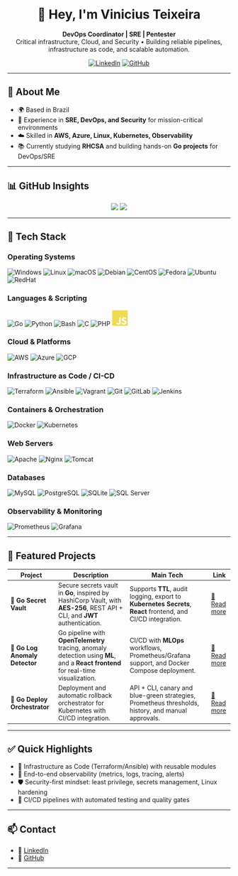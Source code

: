 <div align="center">

# 👋 Hey, I'm Vinicius Teixeira

**DevOps Coordinator | SRE | Pentester**  
Critical infrastructure, Cloud, and Security • Building reliable pipelines, infrastructure as code, and scalable automation.  

[![LinkedIn](https://img.shields.io/badge/LinkedIn-0077b5?logo=linkedin&logoColor=white)](https://www.linkedin.com/in/vin%C3%ADcius-teixeira-silva/)
[![GitHub](https://img.shields.io/badge/GitHub-181717?logo=github&logoColor=white)](https://github.com/viniciushammett)

</div>

---

## 🚀 About Me
- 🌍 Based in Brazil  
- 🔐 Experience in **SRE, DevOps, and Security** for mission-critical environments  
- ☁️ Skilled in **AWS, Azure, Linux, Kubernetes, Observability**  
- 📚 Currently studying **RHCSA** and building hands-on **Go projects** for DevOps/SRE  

---

## 📊 GitHub Insights

<p align="center">
  <img height="170" src="https://github-readme-stats.vercel.app/api?username=viniciushammett&show_icons=true&theme=dracula&include_all_commits=true&count_private=true"/>
  <img height="170" src="https://github-readme-stats.vercel.app/api/top-langs/?username=viniciushammett&layout=compact&langs_count=10&theme=dracula"/>
</p>

---

## 🧰 Tech Stack

### Operating Systems
<p>
  <img alt="Windows" height="36" src="https://cdn.jsdelivr.net/gh/devicons/devicon/icons/windows8/windows8-original.svg"/>
  <img alt="Linux" height="36" src="https://cdn.jsdelivr.net/gh/devicons/devicon/icons/linux/linux-original.svg"/>
  <img alt="macOS" height="36" src="https://cdn.jsdelivr.net/gh/devicons/devicon/icons/apple/apple-original.svg"/>
  <img alt="Debian" height="36" src="https://cdn.jsdelivr.net/gh/devicons/devicon/icons/debian/debian-plain-wordmark.svg"/>
  <img alt="CentOS" height="36" src="https://cdn.jsdelivr.net/gh/devicons/devicon/icons/centos/centos-original.svg"/>
  <img alt="Fedora" height="36" src="https://cdn.jsdelivr.net/gh/devicons/devicon/icons/fedora/fedora-original.svg"/>
  <img alt="Ubuntu" height="36" src="https://cdn.jsdelivr.net/gh/devicons/devicon/icons/ubuntu/ubuntu-plain.svg"/>
  <img alt="RedHat" height="36" src="https://cdn.jsdelivr.net/gh/devicons/devicon/icons/redhat/redhat-plain-wordmark.svg"/>
</p>

### Languages & Scripting
<p>
  <img alt="Go" height="36" src="https://cdn.jsdelivr.net/gh/devicons/devicon/icons/go/go-original.svg"/>
  <img alt="Python" height="36" src="https://cdn.jsdelivr.net/gh/devicons/devicon/icons/python/python-original-wordmark.svg"/>
  <img alt="Bash" height="36" src="https://cdn.jsdelivr.net/gh/devicons/devicon/icons/bash/bash-original.svg"/>
  <img alt="C" height="36" src="https://cdn.jsdelivr.net/gh/devicons/devicon/icons/c/c-original.svg"/>
  <img alt="PHP" height="36" src="https://cdn.jsdelivr.net/gh/devicons/devicon/icons/php/php-plain.svg"/>
  <img alt="JavaScript" height="36" src="https://raw.githubusercontent.com/devicons/devicon/master/icons/javascript/javascript-plain.svg"/>
</p>

### Cloud & Platforms
<p>
  <img alt="AWS" height="36" src="https://cdn.jsdelivr.net/gh/devicons/devicon@latest/icons/amazonwebservices/amazonwebservices-original-wordmark.svg"/>
  <img alt="Azure" height="36" src="https://cdn.jsdelivr.net/gh/devicons/devicon/icons/azure/azure-original.svg"/>
  <img alt="GCP" height="36" src="https://cdn.jsdelivr.net/gh/devicons/devicon/icons/googlecloud/googlecloud-original.svg"/>
</p>

### Infrastructure as Code / CI-CD
<p>
  <img alt="Terraform" height="36" src="https://cdn.jsdelivr.net/gh/devicons/devicon/icons/terraform/terraform-original.svg"/>
  <img alt="Ansible" height="36" src="https://cdn.jsdelivr.net/gh/devicons/devicon/icons/ansible/ansible-original.svg"/>
  <img alt="Vagrant" height="36" src="https://cdn.jsdelivr.net/gh/devicons/devicon/icons/vagrant/vagrant-original.svg"/>
  <img alt="Git" height="36" src="https://cdn.jsdelivr.net/gh/devicons/devicon/icons/git/git-original.svg"/>
  <img alt="GitLab" height="36" src="https://cdn.jsdelivr.net/gh/devicons/devicon/icons/gitlab/gitlab-original.svg"/>
  <img alt="Jenkins" height="36" src="https://cdn.jsdelivr.net/gh/devicons/devicon/icons/jenkins/jenkins-original.svg"/>
</p>

### Containers & Orchestration
<p>
  <img alt="Docker" height="36" src="https://cdn.jsdelivr.net/gh/devicons/devicon/icons/docker/docker-original.svg"/>
  <img alt="Kubernetes" height="36" src="https://cdn.jsdelivr.net/gh/devicons/devicon/icons/kubernetes/kubernetes-plain.svg"/>
</p>

### Web Servers
<p>
  <img alt="Apache" height="36" src="https://cdn.jsdelivr.net/gh/devicons/devicon/icons/apache/apache-original.svg"/>
  <img alt="Nginx" height="36" src="https://cdn.jsdelivr.net/gh/devicons/devicon/icons/nginx/nginx-original.svg"/>
  <img alt="Tomcat" height="36" src="https://cdn.jsdelivr.net/gh/devicons/devicon/icons/tomcat/tomcat-original.svg"/>
</p>

### Databases
<p>
  <img alt="MySQL" height="36" src="https://cdn.jsdelivr.net/gh/devicons/devicon/icons/mysql/mysql-original-wordmark.svg"/>
  <img alt="PostgreSQL" height="36" src="https://cdn.jsdelivr.net/gh/devicons/devicon/icons/postgresql/postgresql-plain-wordmark.svg"/>
  <img alt="SQLite" height="36" src="https://cdn.jsdelivr.net/gh/devicons/devicon/icons/sqlite/sqlite-original.svg"/>
  <img alt="SQL Server" height="36" src="https://cdn.jsdelivr.net/gh/devicons/devicon/icons/microsoftsqlserver/microsoftsqlserver-plain-wordmark.svg"/>
</p>

### Observability & Monitoring
<p>
  <img alt="Prometheus" height="36" src="https://cdn.jsdelivr.net/gh/devicons/devicon/icons/prometheus/prometheus-original-wordmark.svg"/>
  <img alt="Grafana" height="36" src="https://cdn.jsdelivr.net/gh/devicons/devicon/icons/grafana/grafana-original-wordmark.svg"/>
</p>

---

## 🧪 Featured Projects

| Project | Description | Main Tech | Link |
|---|---|---|---|
| 🔐 **Go Secret Vault** | Secure secrets vault in **Go**, inspired by HashiCorp Vault, with **AES-256**, REST API + CLI, and **JWT** authentication. | Supports **TTL**, audit logging, export to **Kubernetes Secrets**, **React** frontend, and CI/CD integration. | [📄 Read more](./go-secret-vault/README.md) |
| 🤖 **Go Log Anomaly Detector** | Go pipeline with **OpenTelemetry** tracing, anomaly detection using **ML**, and a **React frontend** for real-time visualization. | CI/CD with **MLOps** workflows, Prometheus/Grafana support, and Docker Compose deployment. | [📄 Read more](./go-log-anomaly-detector/README.md) |
| 🚀 **Go Deploy Orchestrator** | Deployment and automatic rollback orchestrator for Kubernetes with CI/CD integration. | API + CLI, canary and blue-green strategies, Prometheus thresholds, history, and manual approvals. | [📄 Read more](https://github.com/viniciushammett/Golang-DevOps-SRE-Aplicado/blob/main/go-secret-vault/README.md) |

---

## ✅ Quick Highlights
- 🧱 Infrastructure as Code (Terraform/Ansible) with reusable modules  
- 🔭 End-to-end observability (metrics, logs, tracing, alerts)  
- 🛡️ Security-first mindset: least privilege, secrets management, Linux hardening  
- 🔄 CI/CD pipelines with automated testing and quality gates  

---

## 📫 Contact
- 💼 [LinkedIn](https://www.linkedin.com/in/vin%C3%ADcius-teixeira-silva/)  
- 🐙 [GitHub](https://github.com/viniciushammett)  

---
